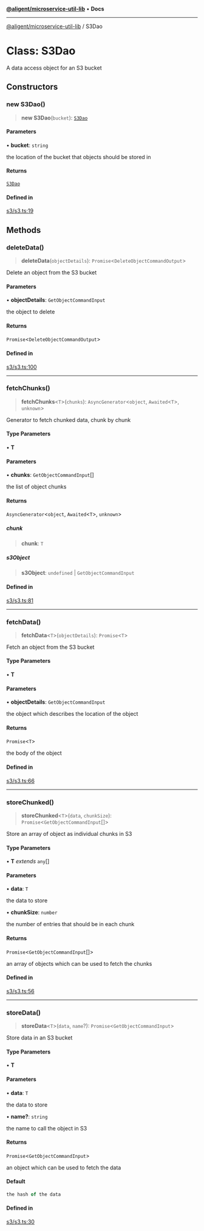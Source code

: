 [**@aligent/microservice-util-lib**](../modules.md) • **Docs**

***

[@aligent/microservice-util-lib](../modules.md) / S3Dao

# Class: S3Dao

A data access object for an S3 bucket

## Constructors

<a id="constructors" name="constructors"></a>

### new S3Dao()

> **new S3Dao**(`bucket`): [`S3Dao`](S3Dao.md)

#### Parameters

• **bucket**: `string`

the location of the bucket that objects should be stored in

#### Returns

[`S3Dao`](S3Dao.md)

#### Defined in

[s3/s3.ts:19](https://github.com/aligent/microservice-development-utilities/blob/aa4b5d2c0fc3925dee03a46aa2f9ce02720aa69b/packages/microservice-util-lib/src/s3/s3.ts#L19)

## Methods

<a id="deletedata" name="deletedata"></a>

### deleteData()

> **deleteData**(`objectDetails`): `Promise`\<`DeleteObjectCommandOutput`\>

Delete an object from the S3 bucket

#### Parameters

• **objectDetails**: `GetObjectCommandInput`

the object to delete

#### Returns

`Promise`\<`DeleteObjectCommandOutput`\>

#### Defined in

[s3/s3.ts:100](https://github.com/aligent/microservice-development-utilities/blob/aa4b5d2c0fc3925dee03a46aa2f9ce02720aa69b/packages/microservice-util-lib/src/s3/s3.ts#L100)

***

<a id="fetchchunks" name="fetchchunks"></a>

### fetchChunks()

> **fetchChunks**\<`T`\>(`chunks`): `AsyncGenerator`\<`object`, `Awaited`\<`T`\>, `unknown`\>

Generator to fetch chunked data, chunk by chunk

#### Type Parameters

• **T**

#### Parameters

• **chunks**: `GetObjectCommandInput`[]

the list of object chunks

#### Returns

`AsyncGenerator`\<`object`, `Awaited`\<`T`\>, `unknown`\>

##### chunk

> **chunk**: `T`

##### s3Object

> **s3Object**: `undefined` \| `GetObjectCommandInput`

#### Defined in

[s3/s3.ts:81](https://github.com/aligent/microservice-development-utilities/blob/aa4b5d2c0fc3925dee03a46aa2f9ce02720aa69b/packages/microservice-util-lib/src/s3/s3.ts#L81)

***

<a id="fetchdata" name="fetchdata"></a>

### fetchData()

> **fetchData**\<`T`\>(`objectDetails`): `Promise`\<`T`\>

Fetch an object from the S3 bucket

#### Type Parameters

• **T**

#### Parameters

• **objectDetails**: `GetObjectCommandInput`

the object which describes the location of the object

#### Returns

`Promise`\<`T`\>

the body of the object

#### Defined in

[s3/s3.ts:66](https://github.com/aligent/microservice-development-utilities/blob/aa4b5d2c0fc3925dee03a46aa2f9ce02720aa69b/packages/microservice-util-lib/src/s3/s3.ts#L66)

***

<a id="storechunked" name="storechunked"></a>

### storeChunked()

> **storeChunked**\<`T`\>(`data`, `chunkSize`): `Promise`\<`GetObjectCommandInput`[]\>

Store an array of object as individual chunks in S3

#### Type Parameters

• **T** *extends* `any`[]

#### Parameters

• **data**: `T`

the data to store

• **chunkSize**: `number`

the number of entries that should be in each chunk

#### Returns

`Promise`\<`GetObjectCommandInput`[]\>

an array of objects which can be used to fetch the chunks

#### Defined in

[s3/s3.ts:56](https://github.com/aligent/microservice-development-utilities/blob/aa4b5d2c0fc3925dee03a46aa2f9ce02720aa69b/packages/microservice-util-lib/src/s3/s3.ts#L56)

***

<a id="storedata" name="storedata"></a>

### storeData()

> **storeData**\<`T`\>(`data`, `name`?): `Promise`\<`GetObjectCommandInput`\>

Store data in an S3 bucket

#### Type Parameters

• **T**

#### Parameters

• **data**: `T`

the data to store

• **name?**: `string`

the name to call the object in S3

#### Returns

`Promise`\<`GetObjectCommandInput`\>

an object which can be used to fetch the data

#### Default

```ts
the hash of the data
```

#### Defined in

[s3/s3.ts:30](https://github.com/aligent/microservice-development-utilities/blob/aa4b5d2c0fc3925dee03a46aa2f9ce02720aa69b/packages/microservice-util-lib/src/s3/s3.ts#L30)
